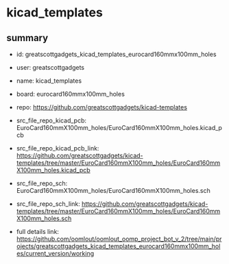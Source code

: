 # kicad_templates
 
## summary 
* id: greatscottgadgets_kicad_templates_eurocard160mmx100mm_holes
* user: greatscottgadgets
* name: kicad_templates
* board: eurocard160mmx100mm_holes
* repo: https://github.com/greatscottgadgets/kicad-templates
* src_file_repo_kicad_pcb: EuroCard160mmX100mm_holes/EuroCard160mmX100mm_holes.kicad_pcb
* src_file_repo_kicad_pcb_link: https://github.com/greatscottgadgets/kicad-templates/tree/master/EuroCard160mmX100mm_holes/EuroCard160mmX100mm_holes.kicad_pcb


* src_file_repo_sch: EuroCard160mmX100mm_holes/EuroCard160mmX100mm_holes.sch
* src_file_repo_sch_link: https://github.com/greatscottgadgets/kicad-templates/tree/master/EuroCard160mmX100mm_holes/EuroCard160mmX100mm_holes.sch
* full details link: https://github.com/oomlout/oomlout_oomp_project_bot_v_2/tree/main/projects/greatscottgadgets_kicad_templates_eurocard160mmx100mm_holes/current_version/working  







